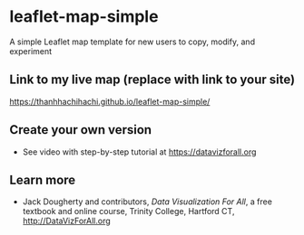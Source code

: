 # leaflet-map-simple
A simple Leaflet map template for new users to copy, modify, and experiment

## Link to my live map (replace with link to your site)

https://thanhhachihachi.github.io/leaflet-map-simple/

## Create your own version
- See video with step-by-step tutorial at https://datavizforall.org

## Learn more
- Jack Dougherty and contributors, *Data Visualization For All*, a free textbook and online course, Trinity College, Hartford CT, http://DataVizForAll.org
